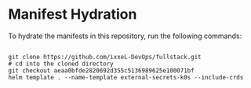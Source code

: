 
# Manifest Hydration

To hydrate the manifests in this repository, run the following commands:

```shell

git clone https://github.com/ixxeL-DevOps/fullstack.git
# cd into the cloned directory
git checkout aeaa0bfde2820692d355c5136989625e100071bf
helm template . --name-template external-secrets-k0s --include-crds
```